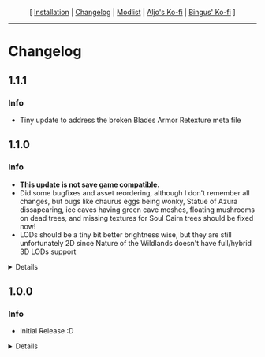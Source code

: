 

<p align="center">
  [  <a href="https://github.com/Oghma-Infinium/Ascensio/blob/main/README.md">Installation</a> |
  <a href="https://github.com/Oghma-Infinium/Ascensio/blob/main/CHANGELOG.md">Changelog</a> |
  <a href="https://loadorderlibrary.com/lists/ascensio-1">Modlist</a> |
  <a href="https://ko-fi.com/aljoxo"> Aljo's Ko-fi</a> |
  <a href="https://ko-fi.com/beangas"> Bingus' Ko-fi</a> ]
</p>

---

# Changelog

## 1.1.1

### Info

 - Tiny update to address the broken Blades Armor Retexture meta file

## 1.1.0
### Info

 - **This update is not save game compatible.**
 - Did some bugfixes and asset reordering, although I don't remember all changes, but bugs like chaurus eggs being wonky, Statue of Azura dissapearing, ice caves having green cave meshes, floating mushrooms on dead trees, and missing textures for Soul Cairn trees should be fixed now!
 - LODs should be a tiny bit better brightness wise, but they are still unfortunately 2D since Nature of the Wildlands doesn't have full/hybrid 3D LODs support

<Details>

### Updated

- Icy Mesh Remaster

### Added

- A Nirnroot by Kidgimmick
- AmidianBorn's Ancient Nord Armor
- Anthology Main Menu - Morrowind
- Bits N Pieces Female Skin
- Cathedral 3D Nightshade
- Cathedral Deathbell
- Cathedral Lavendar
- Cathedral Mountain Flowers
- Cathedral Mountain Flowers - Alternate Textures
- Cathedral Thistle
- CoverKhajiits - Face Textures 4K
- Enhanced Argonian Textures
  > Scars and Mouth Only
- Ethreal Clouds
- Flawn's Argonians
  > Females Only
- Forgotten Plants Textured
- IWAT's SMIM Smelter Retexture
- Iconic's Arvark
- Iconic's Ash Guardian
- Icy Mesh Remaster - ENB Addon
- Immersive KS Hairdos
- Improved Eyes
- Improved gourds
- Khajiit Hair by Saerileth
- Khajiit Lion Manes
- Less Spiky Tundragrass
- Mists of Tamriel
- More Horn Styles for Argonians & Better Argonian Horns Patch
- Mushroom Remover from Dead Trees
- Myrwatch - House Fix
- Optional Rudy ENB and Cathedral Weathers
  > Read README for details
- Orc Brow Horn Tweaks
- Patrician ENB
  > Read README for details
- Praedy's Night Sky
- Rally's Barrels
- Rally's Solitude Roofs
- Rally's Textures -  Shibui Skyrim Recolor
- Reach Shrub Redone
- Respective ENB Complex Grass Patches for Origins of the Forest, Folkvangr, and Cathedral 3D Pine Grass
- Rudy's Nordic Pottery
- SC's Khajiit Normal Maps
- Sowables of Skyrim - Cabbages
- Sowables of Skyrim - Leeks
- Sowables of Skyrim - Potatoes
- Spiky Grass Mesh Improvements
- Sunder and Wraithguard - Vault Fix
- TESL - Loading Screens
- True Directional Movement
- Weathered Stockade Retexture
- Wizkid's Signs
- Xtudo's White Phial
### Removed

- Actual Sweet Roll Variants
- Animated Clutter
- Awesome HD Barrels
- Better Signage
- BnP Teeth Overhaul
- Cunny's stockade textures
- E.V.C ENB
- Feminine Argonian Textures
- Generic Grass Limiter
- Immersive Map Main Menu
- Mature Skin
- Oblivion Interaction Icons
- Redundant patches I didn't need anymore 😅
- Redundant plant mods that NoTWL took care of
- Skyrim 3D Trees and Plants
- Terre's Fur Textures for Khajiits
</Details>


## 1.0.0

### Info

 - Initial Release :D

<Details>

### Added

 - mods!

### Removed

 - mods?
</Details>